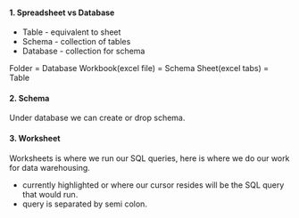 #### 1. Spreadsheet vs Database
- Table - equivalent to sheet
- Schema - collection of tables
- Database - collection for schema

Folder = Database
Workbook(excel file) = Schema
Sheet(excel tabs) = Table

#### 2. Schema
Under database we can create or drop schema.

#### 3. Worksheet
Worksheets is where we run our SQL queries, here is where we do our work for data warehousing.
- currently highlighted or where our cursor resides will be the SQL query that would run.
- query is separated by semi colon.